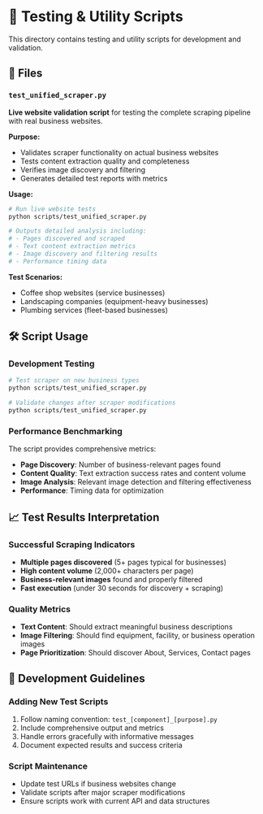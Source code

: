 # 🧪 Testing & Utility Scripts

This directory contains testing and utility scripts for development and validation.

## 📁 Files

### `test_unified_scraper.py`
**Live website validation script** for testing the complete scraping pipeline with real business websites.

**Purpose:**
- Validates scraper functionality on actual business websites
- Tests content extraction quality and completeness
- Verifies image discovery and filtering
- Generates detailed test reports with metrics

**Usage:**
```bash
# Run live website tests
python scripts/test_unified_scraper.py

# Outputs detailed analysis including:
# - Pages discovered and scraped
# - Text content extraction metrics
# - Image discovery and filtering results
# - Performance timing data
```

**Test Scenarios:**
- Coffee shop websites (service businesses)
- Landscaping companies (equipment-heavy businesses)
- Plumbing services (fleet-based businesses)

## 🛠️ Script Usage

### Development Testing
```bash
# Test scraper on new business types
python scripts/test_unified_scraper.py

# Validate changes after scraper modifications
python scripts/test_unified_scraper.py
```

### Performance Benchmarking
The script provides comprehensive metrics:
- **Page Discovery**: Number of business-relevant pages found
- **Content Quality**: Text extraction success rates and content volume
- **Image Analysis**: Relevant image detection and filtering effectiveness
- **Performance**: Timing data for optimization

## 📈 Test Results Interpretation

### Successful Scraping Indicators
- **Multiple pages discovered** (5+ pages typical for businesses)
- **High content volume** (2,000+ characters per page)
- **Business-relevant images** found and properly filtered
- **Fast execution** (under 30 seconds for discovery + scraping)

### Quality Metrics
- **Text Content**: Should extract meaningful business descriptions
- **Image Filtering**: Should find equipment, facility, or business operation images
- **Page Prioritization**: Should discover About, Services, Contact pages

## 🔧 Development Guidelines

### Adding New Test Scripts
1. Follow naming convention: `test_[component]_[purpose].py`
2. Include comprehensive output and metrics
3. Handle errors gracefully with informative messages
4. Document expected results and success criteria

### Script Maintenance
- Update test URLs if business websites change
- Validate scripts after major scraper modifications
- Ensure scripts work with current API and data structures
